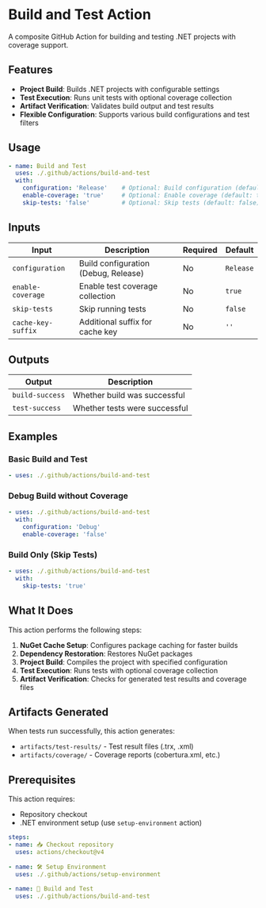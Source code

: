 # Build and Test Action

A composite GitHub Action for building and testing .NET projects with coverage support.

## Features

- **Project Build**: Builds .NET projects with configurable settings
- **Test Execution**: Runs unit tests with optional coverage collection
- **Artifact Verification**: Validates build output and test results
- **Flexible Configuration**: Supports various build configurations and test filters

## Usage

```yaml
- name: Build and Test
  uses: ./.github/actions/build-and-test
  with:
    configuration: 'Release'    # Optional: Build configuration (default: Release)
    enable-coverage: 'true'     # Optional: Enable coverage (default: true)
    skip-tests: 'false'         # Optional: Skip tests (default: false)
```

## Inputs

| Input | Description | Required | Default |
|-------|-------------|----------|---------|
| `configuration` | Build configuration (Debug, Release) | No | `Release` |
| `enable-coverage` | Enable test coverage collection | No | `true` |
| `skip-tests` | Skip running tests | No | `false` |
| `cache-key-suffix` | Additional suffix for cache key | No | `''` |

## Outputs

| Output | Description |
|--------|-------------|
| `build-success` | Whether build was successful |
| `test-success` | Whether tests were successful |

## Examples

### Basic Build and Test
```yaml
- uses: ./.github/actions/build-and-test
```

### Debug Build without Coverage
```yaml
- uses: ./.github/actions/build-and-test
  with:
    configuration: 'Debug'
    enable-coverage: 'false'
```

### Build Only (Skip Tests)
```yaml
- uses: ./.github/actions/build-and-test
  with:
    skip-tests: 'true'
```

## What It Does

This action performs the following steps:

1. **NuGet Cache Setup**: Configures package caching for faster builds
2. **Dependency Restoration**: Restores NuGet packages
3. **Project Build**: Compiles the project with specified configuration
4. **Test Execution**: Runs tests with optional coverage collection
5. **Artifact Verification**: Checks for generated test results and coverage files

## Artifacts Generated

When tests run successfully, this action generates:

- `artifacts/test-results/` - Test result files (.trx, .xml)
- `artifacts/coverage/` - Coverage reports (cobertura.xml, etc.)

## Prerequisites

This action requires:
- Repository checkout
- .NET environment setup (use `setup-environment` action)

```yaml
steps:
- name: 📥 Checkout repository
  uses: actions/checkout@v4
  
- name: 🛠️ Setup Environment
  uses: ./.github/actions/setup-environment
  
- name: 🔨 Build and Test
  uses: ./.github/actions/build-and-test
```